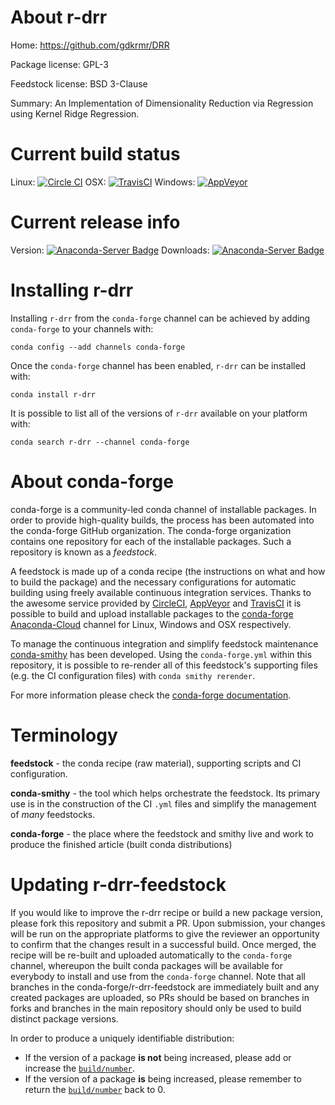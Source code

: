 About r-drr
===========

Home: https://github.com/gdkrmr/DRR

Package license: GPL-3

Feedstock license: BSD 3-Clause

Summary: An Implementation of Dimensionality Reduction via Regression using Kernel Ridge Regression.



Current build status
====================

Linux: [![Circle CI](https://circleci.com/gh/conda-forge/r-drr-feedstock.svg?style=shield)](https://circleci.com/gh/conda-forge/r-drr-feedstock)
OSX: [![TravisCI](https://travis-ci.org/conda-forge/r-drr-feedstock.svg?branch=master)](https://travis-ci.org/conda-forge/r-drr-feedstock)
Windows: [![AppVeyor](https://ci.appveyor.com/api/projects/status/github/conda-forge/r-drr-feedstock?svg=True)](https://ci.appveyor.com/project/conda-forge/r-drr-feedstock/branch/master)

Current release info
====================
Version: [![Anaconda-Server Badge](https://anaconda.org/conda-forge/r-drr/badges/version.svg)](https://anaconda.org/conda-forge/r-drr)
Downloads: [![Anaconda-Server Badge](https://anaconda.org/conda-forge/r-drr/badges/downloads.svg)](https://anaconda.org/conda-forge/r-drr)

Installing r-drr
================

Installing `r-drr` from the `conda-forge` channel can be achieved by adding `conda-forge` to your channels with:

```
conda config --add channels conda-forge
```

Once the `conda-forge` channel has been enabled, `r-drr` can be installed with:

```
conda install r-drr
```

It is possible to list all of the versions of `r-drr` available on your platform with:

```
conda search r-drr --channel conda-forge
```


About conda-forge
=================

conda-forge is a community-led conda channel of installable packages.
In order to provide high-quality builds, the process has been automated into the
conda-forge GitHub organization. The conda-forge organization contains one repository
for each of the installable packages. Such a repository is known as a *feedstock*.

A feedstock is made up of a conda recipe (the instructions on what and how to build
the package) and the necessary configurations for automatic building using freely
available continuous integration services. Thanks to the awesome service provided by
[CircleCI](https://circleci.com/), [AppVeyor](http://www.appveyor.com/)
and [TravisCI](https://travis-ci.org/) it is possible to build and upload installable
packages to the [conda-forge](https://anaconda.org/conda-forge)
[Anaconda-Cloud](http://docs.anaconda.org/) channel for Linux, Windows and OSX respectively.

To manage the continuous integration and simplify feedstock maintenance
[conda-smithy](http://github.com/conda-forge/conda-smithy) has been developed.
Using the ``conda-forge.yml`` within this repository, it is possible to re-render all of
this feedstock's supporting files (e.g. the CI configuration files) with ``conda smithy rerender``.

For more information please check the [conda-forge documentation](https://conda-forge.org/docs/).

Terminology
===========

**feedstock** - the conda recipe (raw material), supporting scripts and CI configuration.

**conda-smithy** - the tool which helps orchestrate the feedstock.
                   Its primary use is in the construction of the CI ``.yml`` files
                   and simplify the management of *many* feedstocks.

**conda-forge** - the place where the feedstock and smithy live and work to
                  produce the finished article (built conda distributions)


Updating r-drr-feedstock
========================

If you would like to improve the r-drr recipe or build a new
package version, please fork this repository and submit a PR. Upon submission,
your changes will be run on the appropriate platforms to give the reviewer an
opportunity to confirm that the changes result in a successful build. Once
merged, the recipe will be re-built and uploaded automatically to the
`conda-forge` channel, whereupon the built conda packages will be available for
everybody to install and use from the `conda-forge` channel.
Note that all branches in the conda-forge/r-drr-feedstock are
immediately built and any created packages are uploaded, so PRs should be based
on branches in forks and branches in the main repository should only be used to
build distinct package versions.

In order to produce a uniquely identifiable distribution:
 * If the version of a package **is not** being increased, please add or increase
   the [``build/number``](http://conda.pydata.org/docs/building/meta-yaml.html#build-number-and-string).
 * If the version of a package **is** being increased, please remember to return
   the [``build/number``](http://conda.pydata.org/docs/building/meta-yaml.html#build-number-and-string)
   back to 0.